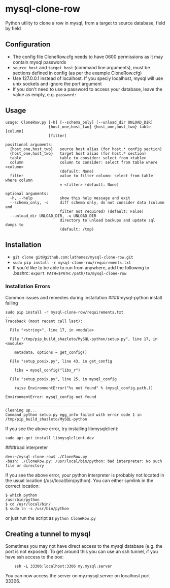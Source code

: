 # mysql-clone-row
Python utility to clone a row in mysql, from a target to source database, field by field



## Configuration
* The config file CloneRow.cfg needs to have 0600 permissions as it may contain mysql passwords
* `source_host` and `target_host` (command line arguments), must be sections defined in config (as per the example CloneRow.cfg)
* Use 127.0.0.1 instead of localhost. If you speciy localhost, mysql will use unix sockets and ignore the port argument
* If you don't need to use a password to access your database, leave the value as empty, e.g. `password:`

## Usage

```
usage: CloneRow.py [-h] [--schema_only] [--unload_dir UNLOAD_DIR]
                   {host_one,host_two} {host_one,host_two} table [column]
                   [filter]

positional arguments:
  {host_one,host_two}   source host alias (for host.* config section)
  {host_one,host_two}   target host alias (for host.* section)
  table                 table to consider: select from <table>
  column                column to consider: select from table where <column>
                        (default: None)
  filter                value to filter column: select from table where column
                        = <filter> (default: None)

optional arguments:
  -h, --help            show this help message and exit
  --schema_only, -s     diff schema only, do not consider data (column and
                        filter not required) (default: False)
  --unload_dir UNLOAD_DIR, -u UNLOAD_DIR
                        directory to unload backups and update sql dumps to
                        (default: /tmp)
```

## Installation
* `git clone git@github.com:lathonez/mysql-clone-row.git`
* `sudo pip install -r mysql-clone-row/requirements.txt`
* If you'd like to be able to run from anywhere, add the following to .bashrc:
    `export PATH=$PATH:/path/to/mysql-clone-row`

### Installation Errors
Common issues and remedies during installation
####mysql-python install failing

```shell
sudo pip install -r mysql-clone-row/requirements.txt
...
Traceback (most recent call last):

  File "<string>", line 17, in <module>

  File "/tmp/pip_build_shazleto/MySQL-python/setup.py", line 17, in <module>

    metadata, options = get_config()

  File "setup_posix.py", line 43, in get_config

    libs = mysql_config("libs_r")

  File "setup_posix.py", line 25, in mysql_config

    raise EnvironmentError("%s not found" % (mysql_config.path,))

EnvironmentError: mysql_config not found

----------------------------------------
Cleaning up...
Command python setup.py egg_info failed with error code 1 in /tmp/pip_build_shazleto/MySQL-python
```

If you see the above error, try installing libmysqlclient:

`sudo apt-get install libmysqlclient-dev`

####bad interpreter

```shell
dev:~/mysql-clone-row$ ./CloneRow.py
-bash: ./CloneRow.py: /usr/local/bin/python: bad interpreter: No such file or directory
```

If you see the above error, your python interpreter is probably not located in the usual location (/usr/local/bin/python). You can either symlink in the correct location:

```
$ which python
/usr/bin/python
$ cd /usr/local/bin/
$ sudo ln -s /usr/bin/python
```

or just run the script as `python CloneRow.py`


## Creating a tunnel to mysql
Sometimes you may not have direct access to the mysql database (e.g. the port is not exposed). To get around this you can use an ssh tunnel, if you have ssh access to the box:

```shell
    ssh -L 33306:localhost:3306 my.mysql.server
```

You can now access the server on my.mysql.server on localhost port 33306.